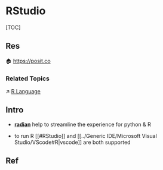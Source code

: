 # RStudio

[TOC]



## Res
🏠 https://posit.co


### Related Topics
↗ [R Language](../../../../../🔑%20CS%20Core/👩‍💻%20Computer%20Languages%20&%20Programming%20Methodology/Interpreted%20Languages/R%20Language/R%20Language.md)



## Intro
+ **[radian](https://github.com/randy3k/radian)** help to streamline the experience for python & R

+ to run R [[#RStudio]] and [[../Generic IDE/Microsoft Visual Studio/VScode#R|vscode]] are both supported 



## Ref
